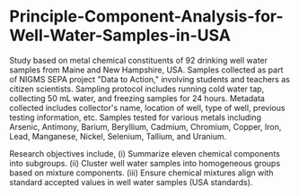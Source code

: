 # Principle-Component-Analysis-for-Well-Water-Samples-in-USA

Study based on metal chemical constituents of 92 drinking well water samples from Maine and New Hampshire, USA.
Samples collected as part of NIGMS SEPA project "Data to Action," involving students and teachers as citizen scientists.
Sampling protocol includes running cold water tap, collecting 50 mL water, and freezing samples for 24 hours.
Metadata collected includes collector's name, location of well, type of well, previous testing information, etc.
Samples tested for various metals including Arsenic, Antimony, Barium, Beryllium, Cadmium, Chromium, Copper, Iron, Lead, Manganese, Nickel, Selenium, Tallium, and Uranium.

Research objectives include,
(i) Summarize eleven chemical components into subgroups.
(ii) Cluster well water samples into homogeneous groups based on mixture components.
(iii) Ensure chemical mixtures align with standard accepted values in well water samples (USA standards).
